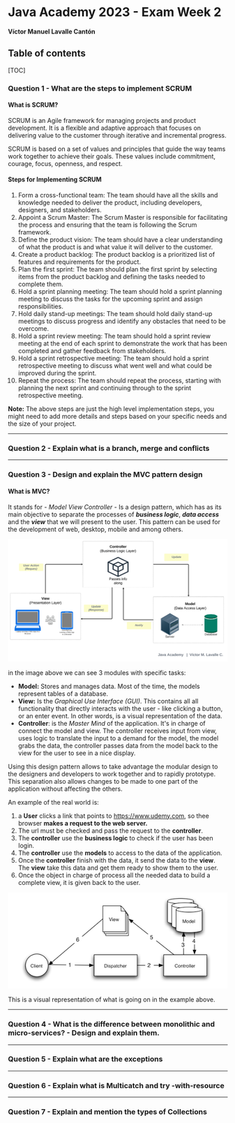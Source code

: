 # Java Academy 2023 - Exam Week 2 

**Víctor Manuel Lavalle Cantón**



## Table of contents

[TOC]

### Question 1 - What are the steps to implement SCRUM



#### What is SCRUM?

SCRUM is an Agile framework for managing projects and product development. It is a flexible and adaptive approach that focuses on delivering value to the customer through iterative and incremental progress.

SCRUM is based on a set of values and principles that guide the way teams work together to achieve their goals. These values include commitment, courage, focus, openness, and respect.

#### Steps for Implementing SCRUM

1. Form a cross-functional team: The team should have all the skills and knowledge needed to deliver the product, including developers, designers, and stakeholders.
2. Appoint a Scrum Master: The Scrum Master is responsible for facilitating the process and ensuring that the team is following the Scrum framework.
3. Define the product vision: The team should have a clear understanding of what the product is and what value it will deliver to the customer.
4. Create a product backlog: The product backlog is a prioritized list of features and requirements for the product.
5. Plan the first sprint: The team should plan the first sprint by selecting items from the product backlog and defining the tasks needed to complete them.
6. Hold a sprint planning meeting: The team should hold a sprint planning meeting to discuss the tasks for the upcoming sprint and assign responsibilities.
7. Hold daily stand-up meetings: The team should hold daily stand-up meetings to discuss progress and identify any obstacles that need to be overcome.
8. Hold a sprint review meeting: The team should hold a sprint review meeting at the end of each sprint to demonstrate the work that has been completed and gather feedback from stakeholders.
9. Hold a sprint retrospective meeting: The team should hold a sprint retrospective meeting to discuss what went well and what could be improved during the sprint.
10. Repeat the process: The team should repeat the process, starting with planning the next sprint and continuing through to the sprint retrospective meeting.

**Note:** The above steps are just the high level implementation steps, you might need to add more details and steps based on your specific needs and the size of your project.



------



### Question 2 - Explain what is a branch, merge and conflicts



------



### Question 3 - Design and explain the  MVC pattern design

#### What is MVC?

It stands for  - *Model View Controller* -   Is a design pattern, which has as its main objective to separate the processes of ***business logic***, ***data access*** and the ***view*** that we will present to the user. This pattern can be used for the development of web, desktop, mobile and  among others.



![MVC](./imgs/MVC.png)

in the image above we can see 3 modules with specific tasks:

* **Model:** Stores and manages data. Most of the time, the models represent tables of a database.
* **View:** Is the *Graphical Use Interface (GUI)*. This contains all all functionality that directly interacts with the user - like clicking a button, or an enter event. In other words, is a visual representation of the data.
* **Controller**: is the *Master Mind* of the application. It's in charge of connect the model and view. The controller receives input from view, uses logic to translate the input to a demand for the model, the model grabs the data, the controller passes data from the model back to the view for the user to see in a nice display.



Using this design pattern allows to take advantage the modular design to the designers and developers to work together and to rapidly prototype. This separation also allows changes to be made to one part of the application without affecting the others.



An example of the real world is:

1. a **User** clicks a link that points to https://www.udemy.com, so thee browser **makes a request to the web server.**
2. The url must be checked and pass the request to the **controller**.
3. The **controller** use the **business logic** to check if the user has been login.
4. The **controller** use the **models** to access to the data of the application. 
5. Once the **controller** finish with the data, it send the data to the **view**. The **view** take this data and get them ready to show them to the user. 
6. Once the object in charge of process all the needed data to build a complete view, it is given back to the user.

![](./imgs/MVC2.png)

This is a visual representation of what is going on in the example above.

------



### Question 4 - What is the difference between monolithic and micro-services? - Design and explain them.



------



### Question 5 - Explain what are the exceptions



------



### Question 6 -  Explain what is Multicatch and try -with-resource



------



### Question 7 - Explain and mention the types of Collections

